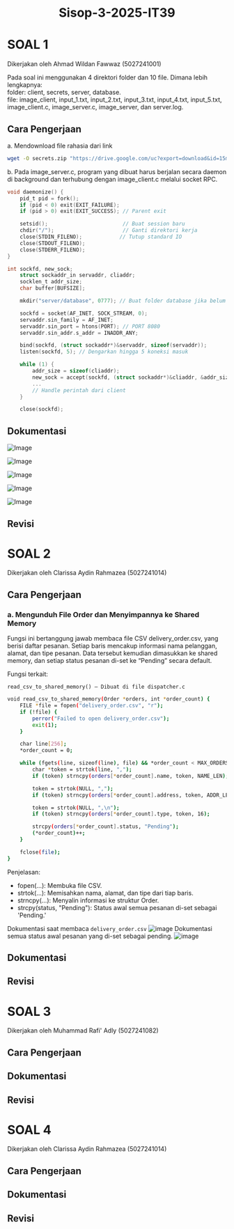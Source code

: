<div align=center>

  # Sisop-3-2025-IT39
  
</div>

# SOAL 1
Dikerjakan oleh Ahmad Wildan Fawwaz (5027241001)   

Pada soal ini menggunakan 4 direktori folder dan 10 file. Dimana lebih lengkapnya:   
folder: client, secrets, server, database.   
file: image_client, input_1.txt, input_2.txt, input_3.txt, input_4.txt, input_5.txt, image_client.c, image_server.c, image_server, dan server.log.

## Cara Pengerjaan   
a. Mendownload file rahasia dari link   
```bash
wget -O secrets.zip "https://drive.google.com/uc?export=download&id=15mnXpYUimVP1F5Df7qd_Ahbjor3o1cVw" && unzip secrets.zip -d client/ && rm -r secrets.zip
```
b. Pada image_server.c, program yang dibuat harus berjalan secara daemon di background dan terhubung dengan image_client.c melalui socket RPC.
```c (daemonize)
void daemonize() {
    pid_t pid = fork();
    if (pid < 0) exit(EXIT_FAILURE);
    if (pid > 0) exit(EXIT_SUCCESS); // Parent exit

    setsid();                        // Buat session baru
    chdir("/");                      // Ganti direktori kerja
    close(STDIN_FILENO);            // Tutup standard IO
    close(STDOUT_FILENO);
    close(STDERR_FILENO);
}
```
```c (socket setup RPC)
int sockfd, new_sock;
    struct sockaddr_in servaddr, cliaddr;
    socklen_t addr_size;
    char buffer[BUFSIZE];

    mkdir("server/database", 0777); // Buat folder database jika belum ada

    sockfd = socket(AF_INET, SOCK_STREAM, 0);
    servaddr.sin_family = AF_INET;
    servaddr.sin_port = htons(PORT); // PORT 8080
    servaddr.sin_addr.s_addr = INADDR_ANY;

    bind(sockfd, (struct sockaddr*)&servaddr, sizeof(servaddr));
    listen(sockfd, 5); // Dengarkan hingga 5 koneksi masuk

    while (1) {
        addr_size = sizeof(cliaddr);
        new_sock = accept(sockfd, (struct sockaddr*)&cliaddr, &addr_size);
        ...
        // Handle perintah dari client
    }

    close(sockfd);
```

## Dokumentasi
![Image](https://github.com/user-attachments/assets/a826b17c-d199-44a0-a1c9-ec188fbfbc81)

![Image](https://github.com/user-attachments/assets/732ea699-cc91-4166-9d01-631abf73a986)

![Image](https://github.com/user-attachments/assets/1ade03cb-bab0-4794-af6e-3d9d49e1905b)

![Image](https://github.com/user-attachments/assets/a25c5a0e-6c12-4b6e-8e08-9b1194d32991)

![Image](https://github.com/user-attachments/assets/9cc71108-c872-4eb3-93a2-ea556e308973)
## Revisi



# SOAL 2
Dikerjakan oleh Clarissa Aydin Rahmazea (5027241014)   

## Cara Pengerjaan

### a. Mengunduh File Order dan Menyimpannya ke Shared Memory
Fungsi ini bertanggung jawab membaca file CSV delivery_order.csv, yang berisi daftar pesanan. Setiap baris mencakup informasi nama pelanggan, alamat, dan tipe pesanan. Data tersebut kemudian dimasukkan ke shared memory, dan setiap status pesanan di-set ke “Pending” secara default.

Fungsi terkait:

`read_csv_to_shared_memory() – Dibuat di file dispatcher.c`

```bash
void read_csv_to_shared_memory(Order *orders, int *order_count) {
    FILE *file = fopen("delivery_order.csv", "r");
    if (!file) {
        perror("Failed to open delivery_order.csv");
        exit(1);
    }

    char line[256];
    *order_count = 0;

    while (fgets(line, sizeof(line), file) && *order_count < MAX_ORDERS) {
        char *token = strtok(line, ",");
        if (token) strncpy(orders[*order_count].name, token, NAME_LEN);

        token = strtok(NULL, ",");
        if (token) strncpy(orders[*order_count].address, token, ADDR_LEN);

        token = strtok(NULL, ",\n");
        if (token) strncpy(orders[*order_count].type, token, 16);

        strcpy(orders[*order_count].status, "Pending");
        (*order_count)++;
    }

    fclose(file);
}
```
Penjelasan:
- fopen(...): Membuka file CSV.
- strtok(...): Memisahkan nama, alamat, dan tipe dari tiap baris.
- strncpy(...): Menyalin informasi ke struktur Order.
- strcpy(status, "Pending"): Status awal semua pesanan di-set sebagai 'Pending.'
  
Dokumentasi saat membaca `delivery_order.csv`
![image](https://github.com/user-attachments/assets/fc49800a-7671-4ae0-a533-60d29ef637da)
Dokumentasi semua status awal pesanan yang di-set sebagai pending.
![image](https://github.com/user-attachments/assets/2e90f628-d257-4da6-81c0-915185a9c85b)


## Dokumentasi

## Revisi



# SOAL 3
Dikerjakan oleh Muhammad Rafi' Adly (5027241082)   

## Cara Pengerjaan

## Dokumentasi

## Revisi


# SOAL 4
Dikerjakan oleh Clarissa Aydin Rahmazea (5027241014)   

## Cara Pengerjaan

## Dokumentasi

## Revisi
